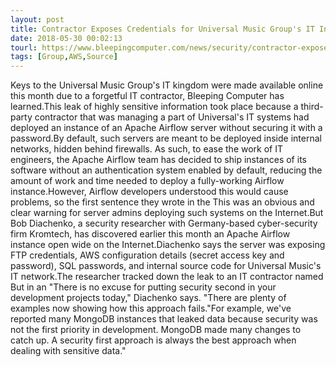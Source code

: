 ```yaml
---
layout: post
title: Contractor Exposes Credentials for Universal Music Group's IT Infrastructure
date: 2018-05-30 00:02:13
tourl: https://www.bleepingcomputer.com/news/security/contractor-exposes-credentials-for-universal-music-groups-it-infrastructure/
tags: [Group,AWS,Source]
---
```

Keys to the Universal Music Group's IT kingdom were made available online this month due to a forgetful IT contractor, Bleeping Computer has learned.This leak of highly sensitive information took place because a third-party contractor that was managing a part of Universal's IT systems had deployed an instance of an Apache Airflow server without securing it with a password.By default, such servers are meant to be deployed inside internal networks, hidden behind firewalls. As such, to ease the work of IT engineers, the Apache Airflow team has decided to ship instances of its software without an authentication system enabled by default, reducing the amount of work and time needed to deploy a fully-working Airflow instance.However, Airflow developers understood this would cause problems, so the first sentence they wrote in the This was an obvious and clear warning for server admins deploying such systems on the Internet.But Bob Diachenko, a security researcher with Germany-based cyber-security firm Kromtech, has discovered earlier this month an Apache Airflow instance open wide on the Internet.Diachenko says the server was exposing FTP credentials, AWS configuration details (secret access key and password), SQL passwords, and internal source code for Universal Music's IT network.The researcher tracked down the leak to an IT contractor named But in an "There is no excuse for putting security second in your development projects today," Diachenko says. "There are plenty of examples now showing how this approach fails."For example, we've reported many MongoDB instances that leaked data because security was not the first priority in development. MongoDB made many changes to catch up. A security first approach is always the best approach when dealing with sensitive data."